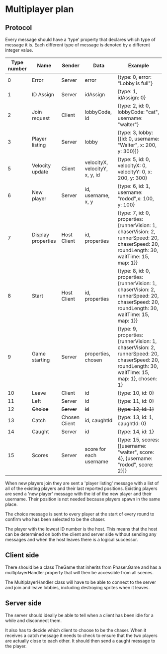 # Multiplayer plan

## Protocol

Every message should have a 'type' property that declares
which type of message it is. Each different type of message
is denoted by a different integer value.

| Type number | Name | Sender | Data | Example |
| ----------- | ---- | ------ | ---- | ------- |
| 0 | Error | Server | error | {type: 0, error: "Lobby is full"} |
| 1 | ID Assign | Server | idAssign | {type: 1, idAssign: 0} |
| 2 | Join request | Client | lobbyCode, id | {type: 2, id: 0, lobbyCode: "cat", username: "walter"} |
| 3 | Player listing | Server | lobby | {type: 3, lobby: [{id: 0, username: "Walter", x: 200, y: 300}]}
| 5 | Velocity update | Client | velocityX, velocityY, x, y, id | {type: 5, id: 0, velocityX: 0, velocityY: 0, x: 200, y: 300} |
| 6 | New player | Server | id, username, x, y | {type: 6, id: 1, username: "rodod",x: 100, y: 100} |
| 7 | Display properties | Host Client | id, properties | {type: 7, id: 0, properties:  {runnerVision: 1, chaserVision: 2, runnerSpeed: 20, chaserSpeed: 20, roundLength: 30, waitTime: 15, map: 1}} |
| 8 | Start | Host Client | id, properties | {type: 8, id: 0, properties:  {runnerVision: 1, chaserVision: 2, runnerSpeed: 20, chaserSpeed: 20, roundLength: 30, waitTime: 15, map: 1}} |
| 9 | Game starting | Server | properties, chosen | {type: 9, properties:  {runnerVision: 1, chaserVision: 2, runnerSpeed: 20, chaserSpeed: 20, roundLength: 30, waitTime: 15, map: 1}, chosen: 1} |
| 10 | Leave | Client | id | {type: 10, id: 0} |
| 11 | Left | Server | id | {type: 11, id: 0} |
| 12 | ~~Choice~~ | ~~Server~~ | ~~id~~ | ~~{type: 12, id: 1}~~ |
| 13 | Catch | Chosen Client | id, caughtId | {type: 13, id: 1, caughtId: 0} |
| 14 | Caught | Server | id | {type: 14, id: 1} |
| 15 | Scores | Server | score for each username | {type: 15, scores: [{username: "walter", score: 4}, {username: "rodod", score: 2}]} |

When new players join they are sent a 'player listing' message with
a list of all of the existing players and their last reported
positions. Existing players are send a 'new player' message with
the id of the new player and their username. Their position is not
needed because players spawn in the same place.

The choice message is sent to every player at the start of every round
to confirm who has been selected to be the chaser.

The player with the lowest ID number is the host. This means that the
host can be determined on both the client and server side without sending
any messages and when the host leaves there is a logical successor.

## Client side

There should be a class TheGame that inherits from Phaser.Game and has
a multiplayerHandler property that will then be accessible from all
scenes.

The MultiplayerHandler class will have to be able to connect to the
server and join and leave lobbies, including destroying sprites when
it leaves.

## Server side

The server should ideally be able to tell when a client has been
idle for a while and disconnect them.

It also has to decide which client to choose to be the chaser. When it
receives a catch message it needs to check to ensure that the two
players are actually close to each other. It should then send a caught
message to the player.
